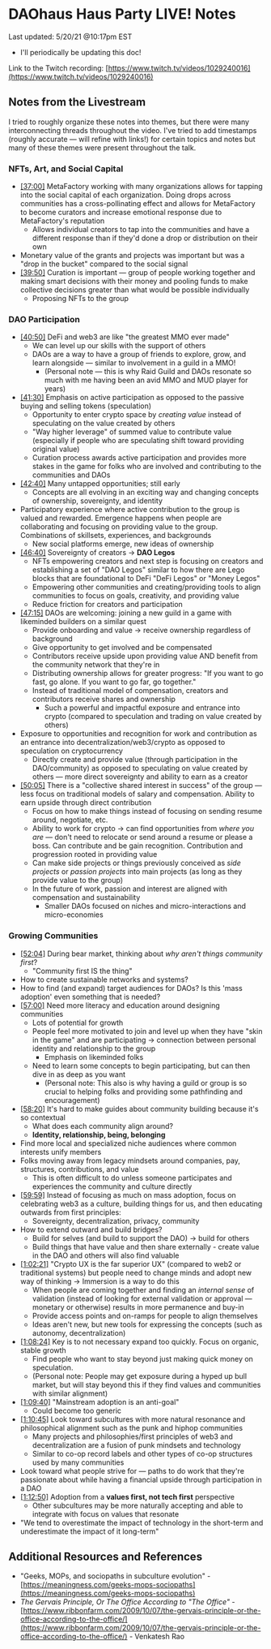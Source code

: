# DAOhaus Haus Party LIVE! Notes

Last updated: 5/20/21 @10:17pm EST
- I'll periodically be updating this doc!

Link to the Twitch recording: [https://www.twitch.tv/videos/1029240016](https://www.twitch.tv/videos/1029240016)

## Notes from the Livestream

I tried to roughly organize these notes into themes, but there were many interconnecting threads throughout the video. I've tried to add timestamps (roughly accurate — will refine with links!) for certain topics and notes but many of these themes were present throughout the talk.

### NFTs, Art, and Social Capital

- [[37:00]](https://www.twitch.tv/videos/1029240016?t=0h30m0s) MetaFactory working with many organizations allows for tapping into the social capital of each organization. Doing drops across communities has a cross-pollinating effect and allows for MetaFactory to become curators and increase emotional response due to MetaFactory's reputation
    - Allows individual creators to tap into the communities and have a different response than if they'd done a drop or distribution on their own
- Monetary value of the grants and projects was important but was a "drop in the bucket" compared to the social signal
- [[39:50]](https://www.twitch.tv/videos/1029240016?t=0h39m50s) Curation is important — group of people working together and making smart decisions with their money and pooling funds to make collective decisions greater than what would be possible individually
    - Proposing NFTs to the group

### DAO Participation

- [[40:50]](https://www.twitch.tv/videos/1029240016?t=0h40m50s) DeFi and web3 are like "the greatest MMO ever made"
    - We can level up our skills with the support of others
    - DAOs are a way to have a group of friends to explore, grow, and learn alongside — similar to involvement in a guild in a MMO!
        - (Personal note — this is why Raid Guild and DAOs resonate so much with me having been an avid MMO and MUD player for years)
- [[41:30]](https://www.twitch.tv/videos/1029240016?t=0h41m30s) Emphasis on active participation as opposed to the passive buying and selling tokens (speculation)
    - Opportunity to enter crypto space by *creating value* instead of speculating on the value created by others
    - "Way higher leverage" of summed value to contribute value (especially if people who are speculating shift toward providing original value)
    - Curation process awards active participation and provides more stakes in the game for folks who are involved and contributing to the communities and DAOs
- [[42:40]](https://www.twitch.tv/videos/1029240016?t=0h42m40s) Many untapped opportunities; still early
    - Concepts are all evolving in an exciting way and changing concepts of ownership, sovereignty, and identity
- Participatory experience where active contribution to the group is valued and rewarded. Emergence happens when people are collaborating and focusing on providing value to the group. Combinations of skillsets, experiences, and backgrounds
    - New social platforms emerge, new ideas of ownership
- [[46:40]](https://www.twitch.tv/videos/1029240016?t=0h46m40s) Sovereignty of creators → **DAO Legos**
    - NFTs empowering creators and next step is focusing on creators and establishing a set of "DAO Legos" similar to how there are Lego blocks that are foundational to DeFi "DeFi Legos" or "Money Legos"
    - Empowering other communities and creating/providing tools to align communities to focus on goals, creativity, and providing value
    - Reduce friction for creators and participation
- [[47:15]](https://www.twitch.tv/videos/1029240016?t=0h47m15s) DAOs are welcoming: joining a new guild in a game with likeminded builders on a similar quest
    - Provide onboarding and value → receive ownership regardless of background
    - Give opportunity to get involved and be compensated
    - Contributors receive upside upon providing value AND benefit from the community network that they're in
    - Distributing ownership allows for greater progress: "If you want to go fast, go alone. If you want to go far, go together."
    - Instead of traditional model of compensation, creators and contributors receive shares and ownership
        - Such a powerful and impactful exposure and entrance into crypto (compared to speculation and trading on value created by others)
- Exposure to opportunities and recognition for work and contribution as an entrance into decentralization/web3/crypto as opposed to speculation on cryptocurrency
    - Directly create and provide value (through participation in the DAO/community) as opposed to speculating on value created by others — more direct sovereignty and ability to earn as a creator
- [[50:05]](https://www.twitch.tv/videos/1029240016?t=0h50m05s) There is a "collective shared interest in success" of the group — less focus on traditional models of salary and compensation. Ability to earn upside through direct contribution
    - Focus on how to make things instead of focusing on sending resume around, negotiate, etc.
    - Ability to work for crypto → can find opportunities from *where you are* — don't need to relocate or send around a resume or please a boss. Can contribute and be gain recognition. Contribution and progression rooted in providing value
    - Can make side projects or things previously conceived as *side projects* or *passion projects* into main projects (as long as they provide value to the group)
    - In the future of work, passion and interest are aligned with compensation and sustainability
        - Smaller DAOs focused on niches and micro-interactions and micro-economies

### Growing Communities

- [[52:04]](https://www.twitch.tv/videos/1029240016?t=0h52m04s) During bear market, thinking about *why aren't things community first*?
    - "Community first IS the thing"
- How to create sustainable networks and systems?
- How to find (and expand) target audiences for DAOs? Is this 'mass adoption' even something that is needed?
- [[57:00]](https://www.twitch.tv/videos/1029240016?t=0h57m00s) Need more literacy and education around designing communities
    - Lots of potential for growth
    - People feel more motivated to join and level up when they have "skin in the game" and are participating → connection between personal identity and relationship to the group
        - Emphasis on likeminded folks
    - Need to learn some concepts to begin participating, but can then dive in as deep as you want
        - (Personal note: This also is why having a guild or group is so crucial to helping folks and providing some pathfinding and encouragement)
- [[58:20]](https://www.twitch.tv/videos/1029240016?t=0h58m20s) It's hard to make guides about community building because it's so contextual
    - What does each community align around?
    - **Identity, relationship, being, belonging**
- Find more local and specialized niche audiences where common interests unify members
- Folks moving away from legacy mindsets around companies, pay, structures, contributions, and value
    - This is often difficult to do unless someone participates and experiences the community and culture directly
- [[59:59]](https://www.twitch.tv/videos/1029240016?t=0h59m59s) Instead of focusing as much on mass adoption, focus on celebrating web3 as a culture, building things for us, and then educating outwards from first principles:
    - Sovereignty, decentralization, privacy, community
- How to extend outward and build bridges?
    - Build for selves (and build to support the DAO) → build for others
    - Build things that have value and then share externally - create value in the DAO and others will also find valuable
- [[1:02:21]](https://www.twitch.tv/videos/1029240016?t=1h02m21s) "Crypto UX is the far superior UX" (compared to web2 or traditional systems) but people need to change minds and adopt new way of thinking → Immersion is a way to do this
    - When people are coming together and finding an *internal sense* of validation (instead of looking for external validation or approval — monetary or otherwise) results in more permanence and buy-in
    - Provide access points and on-ramps for people to align themselves
    - Ideas aren't new, but new tools for expressing the concepts (such as autonomy, decentralization)
- [[1:08:24]](https://www.twitch.tv/videos/1029240016?t=1h08m24s) Key is to not necessary expand too quickly. Focus on organic, stable growth
    - Find people who want to stay beyond just making quick money on speculation.
    - (Personal note: People may get exposure during a hyped up bull market, but will stay beyond this if they find values and communities with similar alignment)
- [[1:09:40]](https://www.twitch.tv/videos/1029240016?t=1h09m40s) "Mainstream adoption is an anti-goal"
    - Could become too generic
- [[1:10:45]](https://www.twitch.tv/videos/1029240016?t=1h10m45s) Look toward subcultures with more natural resonance and philosophical alignment such as the punk and hiphop communities
    - Many projects and philosophies/first principles of web3 and decentralization are a fusion of punk mindsets and technology
    - Similar to co-op record labels and other types of co-op structures used by many communities
- Look toward what people strive for — paths to do work that they're passionate about while having a financial upside through participation in a DAO
- [[1:12:50]](https://www.twitch.tv/videos/1029240016?t=1h12m50s) Adoption from a **values first, not tech first** perspective
    - Other subcultures may be more naturally accepting and able to integrate with focus on values that resonate
- "We tend to overestimate the impact of technology in the short-term and underestimate the impact of it long-term"

## Additional Resources and References

- "Geeks, MOPs, and sociopaths in subculture evolution" - [https://meaningness.com/geeks-mops-sociopaths](https://meaningness.com/geeks-mops-sociopaths)
- *The Gervais Principle, Or The Office According to "The Office" -* [https://www.ribbonfarm.com/2009/10/07/the-gervais-principle-or-the-office-according-to-the-office/](https://www.ribbonfarm.com/2009/10/07/the-gervais-principle-or-the-office-according-to-the-office/) - Venkatesh Rao